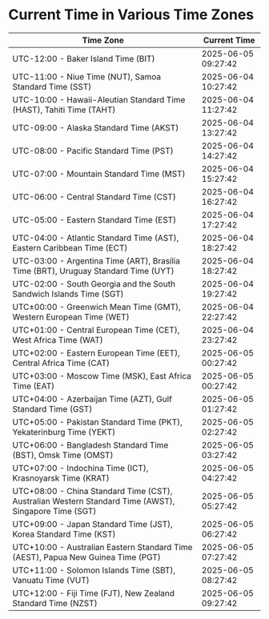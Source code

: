 # Current Time in Various Time Zones

| Time Zone | Current Time |
|-----------|--------------|
| UTC-12:00 - Baker Island Time (BIT) | 2025-06-05 09:27:42 |
| UTC-11:00 - Niue Time (NUT), Samoa Standard Time (SST) | 2025-06-04 10:27:42 |
| UTC-10:00 - Hawaii-Aleutian Standard Time (HAST), Tahiti Time (TAHT) | 2025-06-04 11:27:42 |
| UTC-09:00 - Alaska Standard Time (AKST) | 2025-06-04 13:27:42 |
| UTC-08:00 - Pacific Standard Time (PST) | 2025-06-04 14:27:42 |
| UTC-07:00 - Mountain Standard Time (MST) | 2025-06-04 15:27:42 |
| UTC-06:00 - Central Standard Time (CST) | 2025-06-04 16:27:42 |
| UTC-05:00 - Eastern Standard Time (EST) | 2025-06-04 17:27:42 |
| UTC-04:00 - Atlantic Standard Time (AST), Eastern Caribbean Time (ECT) | 2025-06-04 18:27:42 |
| UTC-03:00 - Argentina Time (ART), Brasília Time (BRT), Uruguay Standard Time (UYT) | 2025-06-04 18:27:42 |
| UTC-02:00 - South Georgia and the South Sandwich Islands Time (SGT) | 2025-06-04 19:27:42 |
| UTC±00:00 - Greenwich Mean Time (GMT), Western European Time (WET) | 2025-06-04 22:27:42 |
| UTC+01:00 - Central European Time (CET), West Africa Time (WAT) | 2025-06-04 23:27:42 |
| UTC+02:00 - Eastern European Time (EET), Central Africa Time (CAT) | 2025-06-05 00:27:42 |
| UTC+03:00 - Moscow Time (MSK), East Africa Time (EAT) | 2025-06-05 00:27:42 |
| UTC+04:00 - Azerbaijan Time (AZT), Gulf Standard Time (GST) | 2025-06-05 01:27:42 |
| UTC+05:00 - Pakistan Standard Time (PKT), Yekaterinburg Time (YEKT) | 2025-06-05 02:27:42 |
| UTC+06:00 - Bangladesh Standard Time (BST), Omsk Time (OMST) | 2025-06-05 03:27:42 |
| UTC+07:00 - Indochina Time (ICT), Krasnoyarsk Time (KRAT) | 2025-06-05 04:27:42 |
| UTC+08:00 - China Standard Time (CST), Australian Western Standard Time (AWST), Singapore Time (SGT) | 2025-06-05 05:27:42 |
| UTC+09:00 - Japan Standard Time (JST), Korea Standard Time (KST) | 2025-06-05 06:27:42 |
| UTC+10:00 - Australian Eastern Standard Time (AEST), Papua New Guinea Time (PGT) | 2025-06-05 07:27:42 |
| UTC+11:00 - Solomon Islands Time (SBT), Vanuatu Time (VUT) | 2025-06-05 08:27:42 |
| UTC+12:00 - Fiji Time (FJT), New Zealand Standard Time (NZST) | 2025-06-05 09:27:42 |
